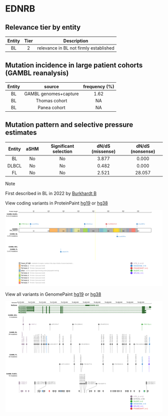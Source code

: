 # EDNRB

## Relevance tier by entity

|Entity|Tier|Description                           |
|:------:|:----:|--------------------------------------|
|BL    |2   |relevance in BL not firmly established|

## Mutation incidence in large patient cohorts (GAMBL reanalysis)

|Entity|source               |frequency (%)|
|:------:|:---------------------:|:-------------:|
|BL    |GAMBL genomes+capture|1.62         |
|BL    |Thomas cohort        |  NA         |
|BL    |Panea cohort         |  NA         |

## Mutation pattern and selective pressure estimates

|Entity|aSHM|Significant selection|dN/dS (missense)|dN/dS (nonsense)|
|:------:|:----:|:---------------------:|:----------------:|:----------------:|
|BL    |No  |No                   |3.877           | 0.000          |
|DLBCL |No  |No                   |0.482           | 0.000          |
|FL    |No  |No                   |2.521           |28.057          |


> [!NOTE]
> First described in BL in 2022 by [Burkhardt B](https://pubmed.ncbi.nlm.nih.gov/35794096)


View coding variants in ProteinPaint [hg19](https://www.bcgsc.ca/downloads/morinlab/GAMBL/test/genes/EDNRB_protein.html)  or [hg38](https://www.bcgsc.ca/downloads/morinlab/GAMBL/test/genes/EDNRB_protein_hg38.html)

![image](images/proteinpaint/EDNRB_NM_000115.svg)

View all variants in GenomePaint [hg19](https://www.bcgsc.ca/downloads/morinlab/GAMBL/test/genes/EDNRB.html)  or [hg38](https://www.bcgsc.ca/downloads/morinlab/GAMBL/test/genes/EDNRB_hg38.html)

![image](images/proteinpaint/EDNRB.svg)
